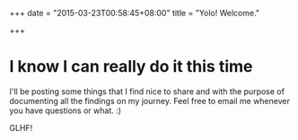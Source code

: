 +++
date = "2015-03-23T00:58:45+08:00"
title = "Yolo! Welcome."

+++

# I know I can really do it this time

I'll be posting some things that I find nice to share and with the purpose of documenting all the findings on my journey. Feel free to email me whenever you have questions or what. :)

GLHF!